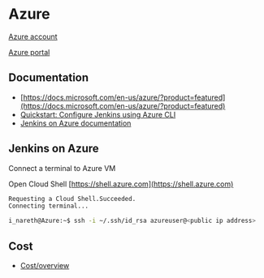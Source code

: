 # Azure

[Azure account](https://azure.microsoft.com/en-us/account/)

[Azure portal](https://portal.azure.com/#home)

## Documentation

* [https://docs.microsoft.com/en-us/azure/?product=featured](https://docs.microsoft.com/en-us/azure/?product=featured)
* [Quickstart: Configure Jenkins using Azure CLI](https://docs.microsoft.com/en-us/azure/developer/jenkins/configure-on-linux-vm)
* [Jenkins on Azure documentation](https://docs.microsoft.com/en-us/azure/developer/jenkins/)

## Jenkins on Azure

Connect a terminal to Azure VM

Open Cloud Shell [https://shell.azure.com](https://shell.azure.com)

```sh
Requesting a Cloud Shell.Succeeded.
Connecting terminal...

i_nareth@Azure:~$ ssh -i ~/.ssh/id_rsa azureuser@<public ip address>
```

## Cost

* [Cost/overview](https://portal.azure.com/#@inarethgmail.onmicrosoft.com/resource/subscriptions/82abdf72-8f01-449f-9a0d-21acf3fb08cf/overview)